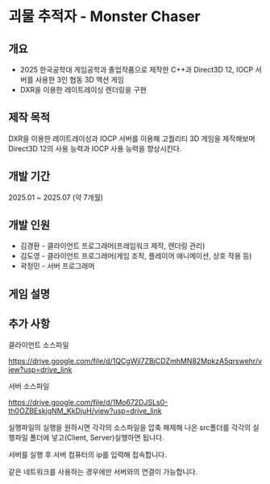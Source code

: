 # 괴물 추적자 - Monster Chaser

## 개요
+ 2025 한국공학대 게임공학과 졸업작품으로 제작한 C++과 Direct3D 12, IOCP 서버를 사용한 3인 협동 3D 액션 게임
+ DXR을 이용한 레이트레이싱 렌더링을 구현

## 제작 목적
DXR을 이용한 레이트레이싱과 IOCP 서버를 이용해 고퀄리티 3D 게임을 제작해보며 Direct3D 12의 사용 능력과 IOCP 사용 능력을 향상시킨다.

## 개발 기간
2025.01 ~ 2025.07 (약 7개월)
## 개발 인원
+ 김경환 - 클라이언트 프로그래머(프레임워크 제작, 렌더링 관리)
+ 김도영 - 클라이언트 프로그래머(게임 조작, 플레이어 애니메이션, 상호 작용 등)
+ 곽정민 - 서버 프로그래머
## 게임 설명

## 추가 사항
클라이언트 소스파일

https://drive.google.com/file/d/1QCgWjl7ZBjCDZmhMN82MpkzA5qrswehr/view?usp=drive_link

서버 소스파일

https://drive.google.com/file/d/1Mo672DJSLs0-th0OZBEskjqNM_KkDjuH/view?usp=drive_link

실행파일의 실행을 원하시면 각각의 소스파일을 압축 해제해 나온 src폴더를 각각의 실행파일 폴더에 넣고(Client, Server)실행하면 됩니다.

서버를 실행 후 서버 컴퓨터의 ip를 입력해 접속합니다.

같은 네트워크를 사용하는 경우에만 서버와의 연결이 가능합니다.
